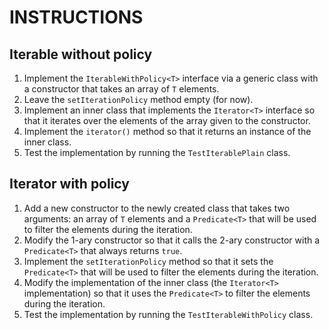# INSTRUCTIONS

## Iterable without policy

1. Implement the `IterableWithPolicy<T>` interface via a generic class with a constructor that takes an array of `T` elements.
2. Leave the `setIterationPolicy` method empty (for now).
3. Implement an inner class that implements the `Iterator<T>` interface so that it iterates over the elements of the array given to the constructor.
4. Implement the `iterator()` method so that it returns an instance of the inner class.
5. Test the implementation by running the `TestIterablePlain` class.

## Iterator with policy

1. Add a new constructor to the newly created class that takes two arguments: an array of `T` elements and a `Predicate<T>` that will be used to filter the elements during the iteration.
2. Modify the 1-ary constructor so that it calls the 2-ary constructor with a `Predicate<T>` that always returns `true`.
3. Implement the `setIterationPolicy` method so that it sets the `Predicate<T>` that will be used to filter the elements during the iteration.
4. Modify the implementation of the inner class (the `Iterator<T>` implementation) so that it uses the `Predicate<T>` to filter the elements during the iteration.
5. Test the implementation by running the `TestIterableWithPolicy` class.

